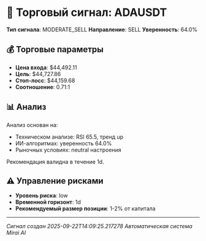 
# 🎯 Торговый сигнал: ADAUSDT

**Тип сигнала**: MODERATE_SELL
**Направление**: SELL
**Уверенность**: 64.0%

## 💰 Торговые параметры
- **Цена входа**: $44,492.11
- **Цель**: $44,727.86
- **Стоп-лосс**: $44,159.68
- **Соотношение**: 0.71:1

## 📊 Анализ

Анализ основан на:
- Техническом анализе: RSI 65.5, тренд up
- ИИ-алгоритмах: уверенность 64.0%
- Рыночных условиях: neutral настроения

Рекомендация валидна в течение 1d.
        

## ⚠️ Управление рисками
- **Уровень риска**: low
- **Временной горизонт**: 1d
- **Рекомендуемый размер позиции**: 1-2% от капитала

---
*Сигнал создан 2025-09-22T14:09:25.217278*
*Автоматическая система Mirai AI*
        